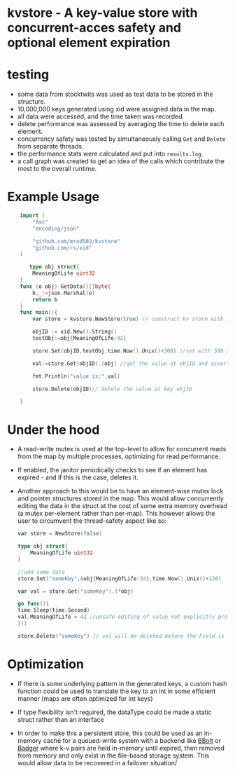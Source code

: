 # kvstore - A key-value store with concurrent-acces safety and optional element expiration

# testing
- some data from stocktwits was used as test data to be stored in the structure.
- 10,000,000 keys generated using xid were assigned data in the map.
- all data were accessed, and the time taken was recorded.
- delete performance was assessed by averaging the time to delete each element.
- concurrency safety was tested by simultaneously calling ```Get``` and ```Delete``` from separate threads.
- the performance stats were calculated and put into `results.log`.
- a call graph was created to get an idea of the calls which contribute the most to the overall runtime.

# Example Usage
```go
    import (
        "fmt"
        "encoding/json"

        "github.com/mrod502/kvstore"
        "github.com/rs/xid"
    )

       type obj struct{
        MeaningOfLife uint32
    }
    func (o obj) GetData()[]byte{
        b,_:=json.Marshal(o)
        return b
    }
    func main(){
        var store = kvstore.NewStore(true) // construct kv store with janitor enabled

        objID := xid.New().String()
        testObj:=obj{MeaningOfLife:42}

        store.Set(objID,testObj,time.Now().Unix()+300) //set with 500 second expire time

        val:=store.Get(objID).(obj) //get the value at objID and assert its type to be `obj`

        fmt.Println("value is:",val)

        store.Delete(objID)// delete the value at key objID

    }

```


# Under the hood

- A read-write mutex is used at the top-level to allow for concurrent reads from the map by multiple processes, optimizing for read performance.

- If enabled, the janitor periodically checks to see if an element has expired - and if this is the case, deletes it.

- Another approach to this would be to have an element-wise mutex lock and pointer structures stored in the map. This would allow concurrently editing the
    data in the struct at the cost of some extra memory overhead (a mutex per-element rather than per-map).
    This however allows the user to circumvent the thread-safety aspect like so:
    ```go
    var store = NewStore(false)
    
    type obj struct{
        MeaningOfLife uint32
    }

    //add some data
    store.Set("someKey",&obj{MeaningOfLife:34},time.Now().Unix()+120)

    var val = store.Get("someKey").(*obj)
    
    go func(){
    time.Sleep(time.Second)
    val.MeaningOfLife = 42 //unsafe editing of value not explicitly prohibited.
    }()

    store.Delete("someKey") // val will be deleted before the Field is set
    ```

# Optimization

- If there is some underlying pattern in the generated keys, a custom hash function could be used to translate the
    key to an int in some efficient manner (maps are often optimized for int keys)
- If type flexibility isn't required, the dataType could be made a static struct rather than an interface

- In order to make this a persistent store, this could be used as an in-memory cache for a queued-write system
    with a backend like [BBolt](https://github.com/etcd-io/bbolt) or [Badger](https://github.com/dgraph-io/badger) where k-v pairs are held in-memory until expired,
    then removed from memory and only exist in the file-based storage system. This would allow data to be
    recovered in a failover situation/